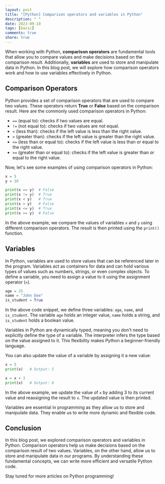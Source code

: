 ```yaml
---
layout: post
title: "[Python] Comparison operators and variables in Python"
description: " "
date: 2023-09-10
tags: [basic]
comments: true
share: true
---
```


When working with Python, **comparison operators** are fundamental tools that allow you to compare values and make decisions based on the comparison result. Additionally, **variables** are used to store and manipulate data in Python. In this blog post, we will explore how comparison operators work and how to use variables effectively in Python.

## Comparison Operators

Python provides a set of comparison operators that are used to compare two values. These operators return **True** or **False** based on the comparison result. Here are the commonly used comparison operators in Python:

- `==` (equal to): checks if two values are equal.
- `!=` (not equal to): checks if two values are not equal.
- `<` (less than): checks if the left value is less than the right value.
- `>` (greater than): checks if the left value is greater than the right value.
- `<=` (less than or equal to): checks if the left value is less than or equal to the right value.
- `>=` (greater than or equal to): checks if the left value is greater than or equal to the right value.

Now, let's see some examples of using comparison operators in Python:

```python
x = 5
y = 10

print(x == y)  # False
print(x != y)  # True
print(x < y)   # True
print(x > y)   # False
print(x <= y)  # True
print(x >= y)  # False
```

In the above example, we compare the values of variables `x` and `y` using different comparison operators. The result is then printed using the `print()` function.

## Variables

In Python, variables are used to store values that can be referenced later in the program. Variables act as containers for data and can hold various types of values such as numbers, strings, or even complex objects. To define a variable, you need to assign a value to it using the assignment operator (`=`).

```python
age = 25
name = "John Doe"
is_student = True
```

In the above code snippet, we define three variables: `age`, `name`, and `is_student`. The variable `age` holds an integer value, `name` holds a string, and `is_student` holds a boolean value.

Variables in Python are dynamically typed, meaning you don't need to explicitly define the type of a variable. The interpreter infers the type based on the value assigned to it. This flexibility makes Python a beginner-friendly language.

You can also update the value of a variable by assigning it a new value:

```python
x = 5
print(x)   # Output: 5

x = x + 3
print(x)   # Output: 8
```

In the above example, we update the value of `x` by adding 3 to its current value and reassigning the result to `x`. The updated value is then printed.

Variables are essential in programming as they allow us to store and manipulate data. They enable us to write more dynamic and flexible code.

## Conclusion

In this blog post, we explored comparison operators and variables in Python. Comparison operators help us make decisions based on the comparison result of two values. Variables, on the other hand, allow us to store and manipulate data in our programs. By understanding these fundamental concepts, we can write more efficient and versatile Python code.

Stay tuned for more articles on Python programming!